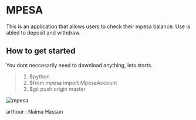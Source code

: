 # MPESA 
This is an application that allows users to check their mpesa balance. Use is abled to deposit and withdraw.

## How to get started
You dont neccesarily need to download anything, lets starts.
>1. $python
>2. $from mpesa import MpesaAccount
>3. $git push origin master

<img src="C:\users\student\download\mpesa.PNG" alt="mpesa"/>


arthour : Naima Hassan